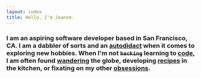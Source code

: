 ```yaml
---
layout: index
title: Hello, I'm Joanne.
---
```


### I am an aspiring software developer based in San Francisco, CA. I am a dabbler of sorts and an [autodidact][autodidact] when it comes to exploring new hobbies. When I'm not ~~`hacking`~~ learning to [code][code], I am often found [wandering][travel] the globe, developing [recipes][cook] in the kitchen, or fixating on my other [obsessions][obsess].

[autodidact]: https://en.wikipedia.org/wiki/Autodidacticism
[code]: /code
[travel]: /travel
[cook]: /cook
[obsess]: /blog
